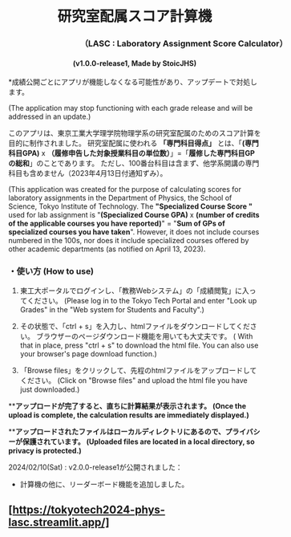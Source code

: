  <h1 style="text-align: center;">研究室配属スコア計算機 </h1>
 <h3 style="text-align: center; width: 700px;">（LASC : Laboratory Assignment Score Calculator）</h3>
 <h4 style="text-align: center;">(v1.0.0-release1, Made by StoicJHS)</h4>
 
 *成績公開ごとにアプリが機能しなくなる可能性があり、アップデートで対処します。

 (The application may stop functioning with each grade release and will be addressed in an update.)



 このアプリは、東京工業大学理学院物理学系の研究室配属のためのスコア計算を目的に制作されました。 研究室配属に使われる **「専門科目得点」** とは、「**(専門科目GPA)** x **（履修申告した対象授業科目の単位数）**」=「**履修した専門科目GPの総和**」のことであります。  ただし、100番台科目は含まず、他学系開講の専門科目も含めません（2023年4月13日付通知ずみ）。
 
(This application was created for the purpose of calculating scores for laboratory assignments in the Department of Physics, the School of Science, Tokyo Institute of Technology. The **"Specialized Course Score "** used for lab assignment is "**(Specialized Course GPA)** x **(number of credits of the applicable courses you have reported)**" = "**Sum of GPs of specialized courses you have taken**".  However, it does not include courses numbered in the 100s, nor does it include specialized courses offered by other academic departments (as notified on April 13, 2023).





 <h3 style="text-align: left; width: 700px;">・使い方 (How to use)</h3>
 
 1. 東工大ポータルでログインし、「教務Webシステム」の「成績閲覧」に入ってください。 (Please log in to the Tokyo Tech Portal and enter "Look up Grades" in the "Web system for Students and Faculty".)


 2. その状態で、「ctrl + s」を入力し、htmlファイルをダウンロードしてください。 ブラウザーのページダウンロード機能を用いても大丈夫です。 ( With that in place, press "ctrl + s" to download the html file.  You can also use your browser's page download function.)




 3. 「Browse files」をクリックして、先程のhtmlファイルをアップロードしてください。  (Click on "Browse files" and upload the html file you have just downloaded.)

 ****アップロードが完了すると、直ちに計算結果が表示されます。 (Once the upload is complete, the calculation results are immediately displayed.)**
 
 ****アップロードされたファイルはローカルディレクトリにあるので、プライバシーが保護されています。  (Uploaded files are located in a local directory, so privacy is protected.)**



2024/02/10(Sat) : v2.0.0-release1が公開されました：
* 計算機の他に、リーダーボード機能を追加しました。
  
## [https://tokyotech2024-phys-lasc.streamlit.app/]
